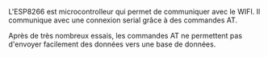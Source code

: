 L'ESP8266 est microcontrolleur qui permet de communiquer avec le WIFI.
Il communique avec une connexion serial grâce à des commandes AT.

Après de très nombreux essais, les commandes AT ne permettent pas d'envoyer facilement des données vers une base de données.
